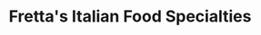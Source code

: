 ---
title: "Fretta's Italian Food Specialties"
url: /milford/frettas-italian-food-specialties/
shop: deli
---